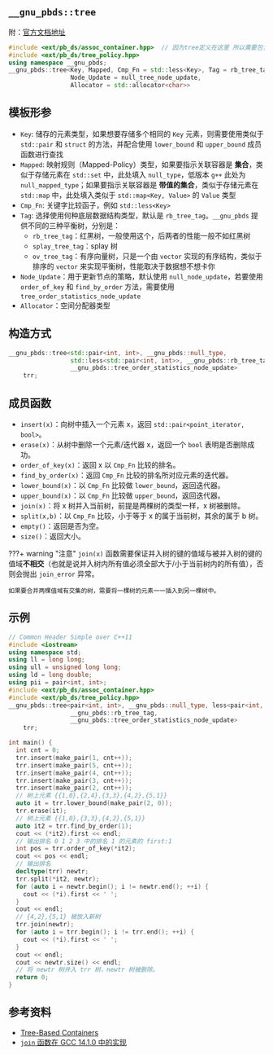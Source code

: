 ## `__gnu_pbds::tree`

附：[官方文档地址](https://gcc.gnu.org/onlinedocs/libstdc++/ext/pb_ds/tree_based_containers.html)

```cpp
#include <ext/pb_ds/assoc_container.hpp>  // 因为tree定义在这里 所以需要包含这个头文件
#include <ext/pb_ds/tree_policy.hpp>
using namespace __gnu_pbds;
__gnu_pbds::tree<Key, Mapped, Cmp_Fn = std::less<Key>, Tag = rb_tree_tag,
                 Node_Update = null_tree_node_update,
                 Allocator = std::allocator<char>>
```

## 模板形参

-   `Key`: 储存的元素类型，如果想要存储多个相同的 `Key` 元素，则需要使用类似于 `std::pair` 和 `struct` 的方法，并配合使用 `lower_bound` 和 `upper_bound` 成员函数进行查找
-   `Mapped`: 映射规则（Mapped-Policy）类型，如果要指示关联容器是 **集合**，类似于存储元素在 `std::set` 中，此处填入 `null_type`，低版本 `g++` 此处为 `null_mapped_type`；如果要指示关联容器是 **带值的集合**，类似于存储元素在 `std::map` 中，此处填入类似于 `std::map<Key, Value>` 的 `Value` 类型
-   `Cmp_Fn`: 关键字比较函子，例如 `std::less<Key>`
-   `Tag`: 选择使用何种底层数据结构类型，默认是 `rb_tree_tag`。`__gnu_pbds` 提供不同的三种平衡树，分别是：
    -   `rb_tree_tag`：红黑树，一般使用这个，后两者的性能一般不如红黑树
    -   `splay_tree_tag`：splay 树
    -   `ov_tree_tag`：有序向量树，只是一个由 `vector` 实现的有序结构，类似于排序的 `vector` 来实现平衡树，性能取决于数据想不想卡你
-   `Node_Update`：用于更新节点的策略，默认使用 `null_node_update`，若要使用 `order_of_key` 和 `find_by_order` 方法，需要使用 `tree_order_statistics_node_update`
-   `Allocator`：空间分配器类型

## 构造方式

```c++
__gnu_pbds::tree<std::pair<int, int>, __gnu_pbds::null_type,
                 std::less<std::pair<int, int>>, __gnu_pbds::rb_tree_tag,
                 __gnu_pbds::tree_order_statistics_node_update>
    trr;
```

## 成员函数

-   `insert(x)`：向树中插入一个元素 x，返回 `std::pair<point_iterator, bool>`。
-   `erase(x)`：从树中删除一个元素/迭代器 x，返回一个 `bool` 表明是否删除成功。
-   `order_of_key(x)`：返回 x 以 `Cmp_Fn` 比较的排名。
-   `find_by_order(x)`：返回 `Cmp_Fn` 比较的排名所对应元素的迭代器。
-   `lower_bound(x)`：以 `Cmp_Fn` 比较做 `lower_bound`，返回迭代器。
-   `upper_bound(x)`：以 `Cmp_Fn` 比较做 `upper_bound`，返回迭代器。
-   `join(x)`：将 x 树并入当前树，前提是两棵树的类型一样，x 树被删除。
-   `split(x,b)`：以 `Cmp_Fn` 比较，小于等于 x 的属于当前树，其余的属于 b 树。
-   `empty()`：返回是否为空。
-   `size()`：返回大小。

???+ warning "注意"
    `join(x)` 函数需要保证并入树的键的值域与被并入树的键的值域**不相交**（也就是说并入树内所有值必须全部大于/小于当前树内的所有值），否则会抛出 `join_error` 异常。
    
    如果要合并两棵值域有交集的树，需要将一棵树的元素一一插入到另一棵树中。

## 示例

```cpp
// Common Header Simple over C++11
#include <iostream>
using namespace std;
using ll = long long;
using ull = unsigned long long;
using ld = long double;
using pii = pair<int, int>;
#include <ext/pb_ds/assoc_container.hpp>
#include <ext/pb_ds/tree_policy.hpp>
__gnu_pbds::tree<pair<int, int>, __gnu_pbds::null_type, less<pair<int, int>>,
                 __gnu_pbds::rb_tree_tag,
                 __gnu_pbds::tree_order_statistics_node_update>
    trr;

int main() {
  int cnt = 0;
  trr.insert(make_pair(1, cnt++));
  trr.insert(make_pair(5, cnt++));
  trr.insert(make_pair(4, cnt++));
  trr.insert(make_pair(3, cnt++));
  trr.insert(make_pair(2, cnt++));
  // 树上元素 {{1,0},{2,4},{3,3},{4,2},{5,1}}
  auto it = trr.lower_bound(make_pair(2, 0));
  trr.erase(it);
  // 树上元素 {{1,0},{3,3},{4,2},{5,1}}
  auto it2 = trr.find_by_order(1);
  cout << (*it2).first << endl;
  // 输出排名 0 1 2 3 中的排名 1 的元素的 first:1
  int pos = trr.order_of_key(*it2);
  cout << pos << endl;
  // 输出排名
  decltype(trr) newtr;
  trr.split(*it2, newtr);
  for (auto i = newtr.begin(); i != newtr.end(); ++i) {
    cout << (*i).first << ' ';
  }
  cout << endl;
  // {4,2},{5,1} 被放入新树
  trr.join(newtr);
  for (auto i = trr.begin(); i != trr.end(); ++i) {
    cout << (*i).first << ' ';
  }
  cout << endl;
  cout << newtr.size() << endl;
  // 将 newtr 树并入 trr 树，newtr 树被删除。
  return 0;
}
```

## 参考资料

-   [Tree-Based Containers](https://gcc.gnu.org/onlinedocs/libstdc++/ext/pb_ds/tree_based_containers.html)
-   [`join` 函数在 GCC 14.1.0 中的实现](https://gcc.gnu.org/onlinedocs/gcc-14.1.0/libstdc++/api/a18376_source.html#l00043)

